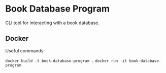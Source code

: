 # Book Database Program

CLI tool for interacting with a book database.

## Docker

Useful commands:

`docker build -t book-database-program .`
`docker run -it book-database-program`
